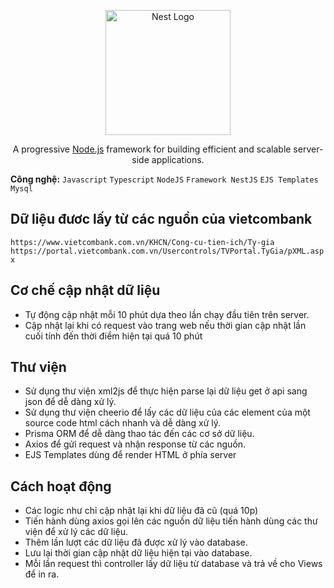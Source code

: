 <p align="center">
  <a href="http://nestjs.com/" target="blank"><img src="https://nestjs.com/img/logo-small.svg" width="200" alt="Nest Logo" /></a>
</p>

[circleci-image]: https://img.shields.io/circleci/build/github/nestjs/nest/master?token=abc123def456
[circleci-url]: https://circleci.com/gh/nestjs/nest

  <p align="center">A progressive <a href="http://nodejs.org" target="_blank">Node.js</a> framework for building efficient and scalable server-side applications.</p>
    <p align="center">

**Công nghệ:** `Javascript` `Typescript` `NodeJS` `Framework NestJS` `EJS Templates` `Mysql`

## Dữ liệu đươc lấy từ các nguồn của vietcombank

`https://www.vietcombank.com.vn/KHCN/Cong-cu-tien-ich/Ty-gia`
`https://portal.vietcombank.com.vn/Usercontrols/TVPortal.TyGia/pXML.aspx`

## Cơ chế cập nhật dữ liệu
- Tự động cập nhật mỗi 10 phút dựa theo lần chạy đầu tiên trên server.
- Cập nhật lại khi có request vào trang web nếu thời gian cập nhật lần cuối tính đến thời điểm hiện tại quá 10 phút

## Thư viện 
- Sử dụng thư viện xml2js để thực hiện parse lại dữ liệu get ở api sang json để dễ dàng xử lý.
- Sử dụng thư viện cheerio để lấy các dữ liệu của các element của một source code html cách nhanh và dễ dàng xử lý.
- Prisma ORM để dễ dàng thao tác đến các cơ sở dữ liệu.
- Axios để gửi request và nhận response từ các nguồn.
- EJS Templates dùng để render HTML ở phía server 

## Cách hoạt động
- Các logic như chỉ cập nhật lại khi dữ liệu đã cũ (quá 10p)
- Tiến hành dùng axios gọi lên các nguồn dữ liệu tiến hành dùng các thư viện để xử lý các dữ liệu.
- Thêm lần lượt các dữ liệu đã được xử lý vào database.
- Lưu lại thời gian cập nhật dữ liệu hiện tại vào database.
- Mỗi lần request thì controller lấy dữ liệu từ database và trả về cho Views để in ra.
